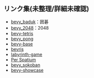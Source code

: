 ## リンク集(未整理/詳細未確認)
- [bevy_baduk](https://github.com/mcpar-land/bevy_baduk)：囲碁
- [bevy_2048](https://github.com/MeirKlemp/bevy_2048)：2048
- [bevy-tetris](https://github.com/8bit-pudding/bevy-tetris)
- [bevy_pong](https://github.com/SuperiorJT/bevy_pong)
- [bevy-base](https://github.com/will-hart/bevy-base)
- [bevris](https://github.com/sim82/bevris)
- [labyrinth-game](https://github.com/insrcd/labyrinth-game)
- [Per Spatium](https://gitlab.com/BottledByte/per-spatium)
- [bevy_sokoban](https://github.com/ropewalker/bevy_sokoban)
- [bevy-showcase](https://github.com/Bobox214/bevy-showcase)
